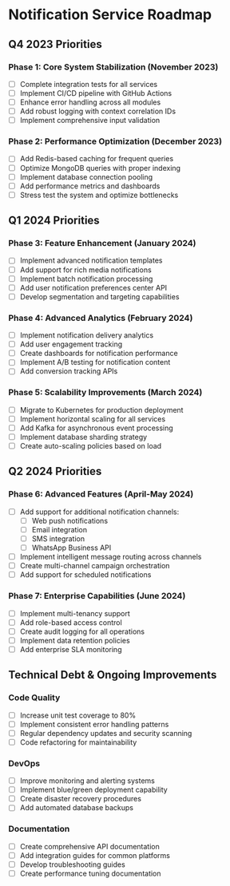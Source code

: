# Notification Service Roadmap

## Q4 2023 Priorities

### Phase 1: Core System Stabilization (November 2023)
- [ ] Complete integration tests for all services
- [ ] Implement CI/CD pipeline with GitHub Actions
- [ ] Enhance error handling across all modules
- [ ] Add robust logging with context correlation IDs
- [ ] Implement comprehensive input validation

### Phase 2: Performance Optimization (December 2023)
- [ ] Add Redis-based caching for frequent queries
- [ ] Optimize MongoDB queries with proper indexing
- [ ] Implement database connection pooling
- [ ] Add performance metrics and dashboards
- [ ] Stress test the system and optimize bottlenecks

## Q1 2024 Priorities

### Phase 3: Feature Enhancement (January 2024)
- [ ] Implement advanced notification templates
- [ ] Add support for rich media notifications
- [ ] Implement batch notification processing
- [ ] Add user notification preferences center API
- [ ] Develop segmentation and targeting capabilities

### Phase 4: Advanced Analytics (February 2024)
- [ ] Implement notification delivery analytics
- [ ] Add user engagement tracking
- [ ] Create dashboards for notification performance
- [ ] Implement A/B testing for notification content
- [ ] Add conversion tracking APIs

### Phase 5: Scalability Improvements (March 2024)
- [ ] Migrate to Kubernetes for production deployment
- [ ] Implement horizontal scaling for all services
- [ ] Add Kafka for asynchronous event processing
- [ ] Implement database sharding strategy
- [ ] Create auto-scaling policies based on load

## Q2 2024 Priorities

### Phase 6: Advanced Features (April-May 2024)
- [ ] Add support for additional notification channels:
  - [ ] Web push notifications
  - [ ] Email integration
  - [ ] SMS integration
  - [ ] WhatsApp Business API
- [ ] Implement intelligent message routing across channels
- [ ] Create multi-channel campaign orchestration
- [ ] Add support for scheduled notifications

### Phase 7: Enterprise Capabilities (June 2024)
- [ ] Implement multi-tenancy support
- [ ] Add role-based access control
- [ ] Create audit logging for all operations
- [ ] Implement data retention policies
- [ ] Add enterprise SLA monitoring

## Technical Debt & Ongoing Improvements

### Code Quality
- [ ] Increase unit test coverage to 80%
- [ ] Implement consistent error handling patterns
- [ ] Regular dependency updates and security scanning
- [ ] Code refactoring for maintainability

### DevOps
- [ ] Improve monitoring and alerting systems
- [ ] Implement blue/green deployment capability
- [ ] Create disaster recovery procedures
- [ ] Add automated database backups

### Documentation
- [ ] Create comprehensive API documentation
- [ ] Add integration guides for common platforms
- [ ] Develop troubleshooting guides
- [ ] Create performance tuning documentation 